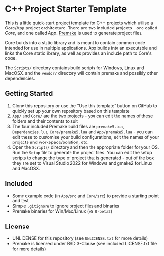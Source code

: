 # C++ Project Starter Template

This is a little quick-start project template for C++ projects which utilise a Core/App project architecture. There are two included projects - one called _Core_, and one called _App_. [Premake](https://github.com/premake/premake-core) is used to generate project files.

Core builds into a static library and is meant to contain common code intended for use in multiple applications. App builds into an executable and links the Core static library, as well as provides an include path to Core's code.

The `Scripts/` directory contains build scripts for Windows, Linux and MacOSX, and the `vendor/` directory will contain premake and possibly other dependencies.

## Getting Started
1. Clone this repository or use the "Use this template" button on GitHub to quickly set up your own repository based on this template
2. `App/` and `Core/` are the two projects - you can edit the names of these folders and their contents to suit
3. The four included Premake build files are `premake5.lua`, `Dependencies.lua`, `Core/premake5.lua` and `App/premake5.lua` - you can edit these to customise your build configurations, edit the names of your projects and workspace/solution, etc.
4. Open the `Scripts/` directory and then the appropriate folder for your OS. Run the `Setup` file to generate the project files. You can edit the setup scripts to change the type of project that is generated - out of the box they are set to Visual Studio 2022 for Windows and gmake2 for Linux and MacOSX.

## Included
- Some example code (in `App/src` and `Core/src`) to provide a starting point and test
- Simple `.gitignore` to ignore project files and binaries
- Premake binaries for Win/Mac/Linux (`v5.0-beta2`)

## License
- UNLICENSE for this repository (see `UNLICENSE.txt` for more details)
- Premake is licensed under BSD 3-Clause (see included LICENSE.txt file for more details)